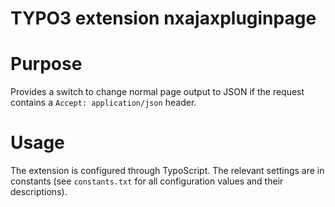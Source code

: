 # TYPO3 extension nxajaxpluginpage

# Purpose

Provides a switch to change normal page output to JSON if the request
contains a `Accept: application/json` header.

# Usage

The extension is configured through TypoScript. The relevant settings are in constants
(see `constants.txt` for all configuration values and their descriptions).

